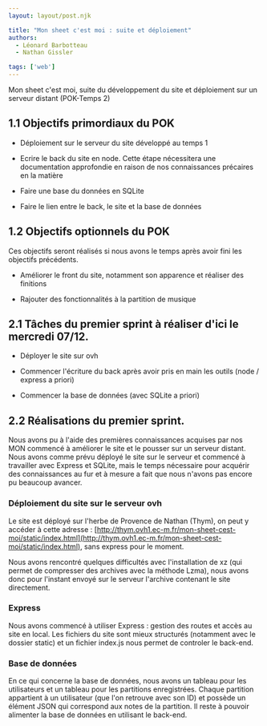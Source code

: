 ```yaml
---
layout: layout/post.njk

title: "Mon sheet c'est moi : suite et déploiement"
authors:
  - Léonard Barbotteau
  - Nathan Gissler

tags: ['web']
---
```


<!-- début résumé -->

Mon sheet c'est moi, suite du développement du site et déploiement sur un serveur distant (POK-Temps 2)

<!-- fin résumé -->

## 1.1 Objectifs primordiaux du POK

- Déploiement sur le serveur du site développé au temps 1

- Ecrire le back du site en node. Cette étape nécessitera une documentation approfondie en raison de nos connaissances précaires en la matière

- Faire une base du données en SQLite

- Faire le lien entre le back, le site et la base de données

## 1.2 Objectifs optionnels du POK

Ces objectifs seront réalisés si nous avons le temps après avoir fini les objectifs précédents. 

- Améliorer le front du site, notamment son apparence et réaliser des finitions

- Rajouter des fonctionnalités à la partition de musique

## 2.1 Tâches du premier sprint à réaliser d'ici le mercredi 07/12.

- Déployer le site sur ovh

- Commencer l'écriture du back après avoir pris en main les outils (node / express a priori)

- Commencer la base de données (avec SQLite a priori)

## 2.2 Réalisations du premier sprint.

Nous avons pu à l'aide des premières connaissances acquises par nos MON commencé à améliorer le site et le pousser sur un serveur distant. Nous avons comme prévu déployé le site sur le serveur et commencé à travailler avec Express et SQLite, mais le temps nécessaire pour acquérir des connaissances au fur et à mesure a fait que nous n'avons pas encore pu beaucoup avancer.

### Déploiement du site sur le serveur ovh

Le site est déployé sur l'herbe de Provence de Nathan (Thym), on peut y accéder à cette adresse : [http://thym.ovh1.ec-m.fr/mon-sheet-cest-moi/static/index.html](http://thym.ovh1.ec-m.fr/mon-sheet-cest-moi/static/index.html), sans express pour le moment.

Nous avons rencontré quelques difficultés avec l'installation de xz (qui permet de compresser des archives avec la méthode Lzma), nous avons donc pour l'instant envoyé sur le serveur l'archive contenant le site directement.

### Express

Nous avons commencé à utiliser Express : gestion des routes et accès au site en local. Les fichiers du site sont mieux structurés (notamment avec le dossier static) et un fichier index.js nous permet de controler le back-end.

### Base de données

En ce qui concerne la base de données, nous avons un tableau pour les utilisateurs et un tableau pour les partitions enregistrées. Chaque partition appartient à un utilisateur (que l'on retrouve avec son ID) et possède un élément JSON qui correspond aux notes de la partition. Il reste à pouvoir alimenter la base de données en utilisant le back-end.